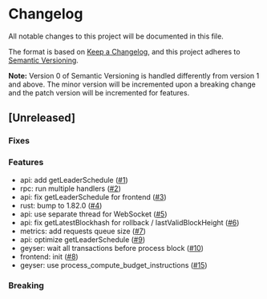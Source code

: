 # Changelog

All notable changes to this project will be documented in this file.

The format is based on [Keep a Changelog](https://keepachangelog.com/en/1.0.0/),
and this project adheres to [Semantic Versioning](https://semver.org/spec/v2.0.0.html).

**Note:** Version 0 of Semantic Versioning is handled differently from version 1 and above.
The minor version will be incremented upon a breaking change and the patch version will be incremented for features.

## [Unreleased]

### Fixes

### Features

- api: add getLeaderSchedule ([#1](https://github.com/solana-stream-solutions/solfees/pull/1))
- rpc: run multiple handlers ([#2](https://github.com/solana-stream-solutions/solfees/pull/2))
- api: fix getLeaderSchedule for frontend ([#3](https://github.com/solana-stream-solutions/solfees/pull/3))
- rust: bump to 1.82.0 ([#4](https://github.com/solana-stream-solutions/solfees/pull/4))
- api: use separate thread for WebSocket ([#5](https://github.com/solana-stream-solutions/solfees/pull/5))
- api: fix getLatestBlockhash for rollback / lastValidBlockHeight ([#6](https://github.com/solana-stream-solutions/solfees/pull/6))
- metrics: add requests queue size ([#7](https://github.com/solana-stream-solutions/solfees/pull/7))
- api: optimize getLeaderSchedule ([#9](https://github.com/solana-stream-solutions/solfees/pull/9))
- geyser: wait all transactions before process block ([#10](https://github.com/solana-stream-solutions/solfees/pull/10))
- frontend: init ([#8](https://github.com/solana-stream-solutions/solfees/pull/8))
- geyser: use process_compute_budget_instructions ([#15](https://github.com/solana-stream-solutions/solfees/pull/15))

### Breaking
